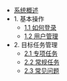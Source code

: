 * [系统概述](about.md)
* 1\. 基本操作
   * [1.1 如何登录](chapter01/1.1_login.md)
   * [1.2 用户管理](chapter01/1.2_user_center.md)
* 2\. 目标任务管理
   * [2.1 专项任务](chapter02/2.1.md)
   * [2.2 常规任务](chapter02/2.2.md)
   * [2.3 常见问题](chapter02/2.3.md)
